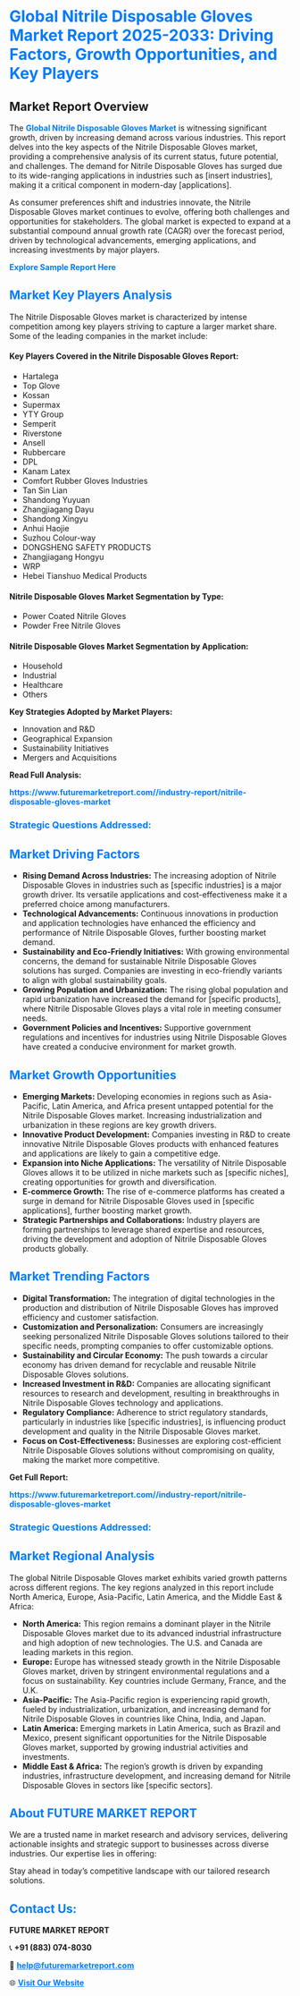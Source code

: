 <h1 style="color: #007BFF;">Global Nitrile Disposable Gloves Market Report 2025-2033: Driving Factors, Growth Opportunities, and Key Players</h1>

<section id="overview">
<h2>Market Report Overview</h2>
<p>The <a href="https://www.futuremarketreport.com//industry-report/nitrile-disposable-gloves-market" style="color: #007BFF; text-decoration: none;"><strong>Global Nitrile Disposable Gloves Market</strong></a> is witnessing significant growth, driven by increasing demand across various industries. This report delves into the key aspects of the Nitrile Disposable Gloves market, providing a comprehensive analysis of its current status, future potential, and challenges. The demand for Nitrile Disposable Gloves has surged due to its wide-ranging applications in industries such as [insert industries], making it a critical component in modern-day [applications].</p>
<p>As consumer preferences shift and industries innovate, the Nitrile Disposable Gloves market continues to evolve, offering both challenges and opportunities for stakeholders. The global market is expected to expand at a substantial compound annual growth rate (CAGR) over the forecast period, driven by technological advancements, emerging applications, and increasing investments by major players.</p>
</section>

<section id="overview">
<p><a href="https://www.futuremarketreport.com//request-sample/reportId=57231" style="color: #007BFF; text-decoration: none;"><strong>Explore Sample Report Here</strong></a></p>
</section>

<section id="key-players">
<h2 style="color: #007BFF;">Market Key Players Analysis</h2>
<p>The Nitrile Disposable Gloves market is characterized by intense competition among key players striving to capture a larger market share. Some of the leading companies in the market include:</p>
<h4>Key Players Covered in the Nitrile Disposable Gloves Report:</h4>
<ul><li>Hartalega</li><li>Top Glove</li><li>Kossan</li><li>Supermax</li><li>YTY Group</li><li>Semperit</li><li>Riverstone</li><li>Ansell</li><li>Rubbercare</li><li>DPL</li><li>Kanam Latex</li><li>Comfort Rubber Gloves Industries</li><li>Tan Sin Lian</li><li>Shandong Yuyuan</li><li>Zhangjiagang Dayu</li><li>Shandong Xingyu</li><li>Anhui Haojie</li><li>Suzhou Colour-way</li><li>DONGSHENG SAFETY PRODUCTS</li><li>Zhangjiagang Hongyu</li><li>WRP</li><li>Hebei Tianshuo Medical Products</li></ul>
<h4>Nitrile Disposable Gloves Market Segmentation by Type:</h4>
<ul><li>Power Coated Nitrile Gloves</li><li>Powder Free Nitrile Gloves</li></ul>

<h4>Nitrile Disposable Gloves Market Segmentation by Application:</h4>
<ul><li>Household</li><li>Industrial</li><li>Healthcare</li><li>Others</li></ul>
<p><strong>Key Strategies Adopted by Market Players:</strong></p>
<ul>
<li>Innovation and R&D</li>
<li>Geographical Expansion</li>
<li>Sustainability Initiatives</li>
<li>Mergers and Acquisitions</li>
</ul>
</section>

<section>
<p><strong>Read Full Analysis: </strong></p><a href="https://www.futuremarketreport.com//industry-report/nitrile-disposable-gloves-market" style="color: #007BFF; text-decoration: none;"><strong>https://www.futuremarketreport.com//industry-report/nitrile-disposable-gloves-market</strong></a>
<h3 style="color: #007BFF;">Strategic Questions Addressed:</h3>
</section>

<section id="driving-factors">
<h2 style="color: #007BFF;">Market Driving Factors</h2>
<ul>
<li><strong>Rising Demand Across Industries:</strong> The increasing adoption of Nitrile Disposable Gloves in industries such as [specific industries] is a major growth driver. Its versatile applications and cost-effectiveness make it a preferred choice among manufacturers.</li>
<li><strong>Technological Advancements:</strong> Continuous innovations in production and application technologies have enhanced the efficiency and performance of Nitrile Disposable Gloves, further boosting market demand.</li>
<li><strong>Sustainability and Eco-Friendly Initiatives:</strong> With growing environmental concerns, the demand for sustainable Nitrile Disposable Gloves solutions has surged. Companies are investing in eco-friendly variants to align with global sustainability goals.</li>
<li><strong>Growing Population and Urbanization:</strong> The rising global population and rapid urbanization have increased the demand for [specific products], where Nitrile Disposable Gloves plays a vital role in meeting consumer needs.</li>
<li><strong>Government Policies and Incentives:</strong> Supportive government regulations and incentives for industries using Nitrile Disposable Gloves have created a conducive environment for market growth.</li>
</ul>
</section>

<section id="growth-opportunities">
<h2 style="color: #007BFF;">Market Growth Opportunities</h2>
<ul>
<li><strong>Emerging Markets:</strong> Developing economies in regions such as Asia-Pacific, Latin America, and Africa present untapped potential for the Nitrile Disposable Gloves market. Increasing industrialization and urbanization in these regions are key growth drivers.</li>
<li><strong>Innovative Product Development:</strong> Companies investing in R&D to create innovative Nitrile Disposable Gloves products with enhanced features and applications are likely to gain a competitive edge.</li>
<li><strong>Expansion into Niche Applications:</strong> The versatility of Nitrile Disposable Gloves allows it to be utilized in niche markets such as [specific niches], creating opportunities for growth and diversification.</li>
<li><strong>E-commerce Growth:</strong> The rise of e-commerce platforms has created a surge in demand for Nitrile Disposable Gloves used in [specific applications], further boosting market growth.</li>
<li><strong>Strategic Partnerships and Collaborations:</strong> Industry players are forming partnerships to leverage shared expertise and resources, driving the development and adoption of Nitrile Disposable Gloves products globally.</li>
</ul>
</section>

<section id="trending-factors">
<h2 style="color: #007BFF;">Market Trending Factors</h2>
<ul>
<li><strong>Digital Transformation:</strong> The integration of digital technologies in the production and distribution of Nitrile Disposable Gloves has improved efficiency and customer satisfaction.</li>
<li><strong>Customization and Personalization:</strong> Consumers are increasingly seeking personalized Nitrile Disposable Gloves solutions tailored to their specific needs, prompting companies to offer customizable options.</li>
<li><strong>Sustainability and Circular Economy:</strong> The push towards a circular economy has driven demand for recyclable and reusable Nitrile Disposable Gloves solutions.</li>
<li><strong>Increased Investment in R&D:</strong> Companies are allocating significant resources to research and development, resulting in breakthroughs in Nitrile Disposable Gloves technology and applications.</li>
<li><strong>Regulatory Compliance:</strong> Adherence to strict regulatory standards, particularly in industries like [specific industries], is influencing product development and quality in the Nitrile Disposable Gloves market.</li>
<li><strong>Focus on Cost-Effectiveness:</strong> Businesses are exploring cost-efficient Nitrile Disposable Gloves solutions without compromising on quality, making the market more competitive.</li>
</ul>
</section>

<section>
<p><strong>Get Full Report: </strong></p><a href="https://www.futuremarketreport.com//industry-report/nitrile-disposable-gloves-market" style="color: #007BFF; text-decoration: none;"><strong>https://www.futuremarketreport.com//industry-report/nitrile-disposable-gloves-market</strong></a>
<h3 style="color: #007BFF;">Strategic Questions Addressed:</h3>
</section>


<section id="regional-analysis">
<h2 style="color: #007BFF;">Market Regional Analysis</h2>
<p>The global Nitrile Disposable Gloves market exhibits varied growth patterns across different regions. The key regions analyzed in this report include North America, Europe, Asia-Pacific, Latin America, and the Middle East & Africa:</p>
<ul>
<li><strong>North America:</strong> This region remains a dominant player in the Nitrile Disposable Gloves market due to its advanced industrial infrastructure and high adoption of new technologies. The U.S. and Canada are leading markets in this region.</li>
<li><strong>Europe:</strong> Europe has witnessed steady growth in the Nitrile Disposable Gloves market, driven by stringent environmental regulations and a focus on sustainability. Key countries include Germany, France, and the U.K.</li>
<li><strong>Asia-Pacific:</strong> The Asia-Pacific region is experiencing rapid growth, fueled by industrialization, urbanization, and increasing demand for Nitrile Disposable Gloves in countries like China, India, and Japan.</li>
<li><strong>Latin America:</strong> Emerging markets in Latin America, such as Brazil and Mexico, present significant opportunities for the Nitrile Disposable Gloves market, supported by growing industrial activities and investments.</li>
<li><strong>Middle East & Africa:</strong> The region’s growth is driven by expanding industries, infrastructure development, and increasing demand for Nitrile Disposable Gloves in sectors like [specific sectors].</li>
</ul>
</section>

<footer>
<h2 style="color: #007BFF;">About FUTURE MARKET REPORT</h2>
<p>We are a trusted name in market research and advisory services, delivering actionable insights and strategic support to businesses across diverse industries. Our expertise lies in offering:</p>

<p>Stay ahead in today’s competitive landscape with our tailored research solutions.</p>

<h2 style="color: #007BFF;">Contact Us:</h2>
<p><strong>FUTURE MARKET REPORT</strong></p>
<p>📞 <strong>+91 (883) 074-8030</strong></p>
<p>📧 <strong><a href="mailto:help@futuremarketreport.com" style="color: #007BFF;">help@futuremarketreport.com</a></strong></p>
<p>🌐 <strong><a href="https://www.futuremarketreport.com/" style="color: #007BFF;">Visit Our Website</a></strong></p>
</footer>